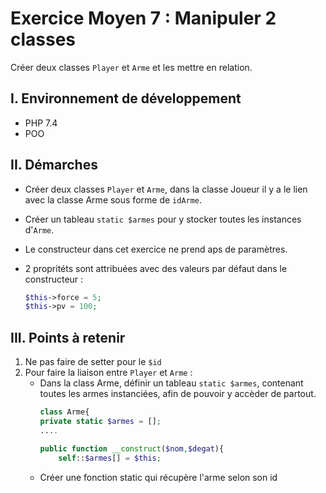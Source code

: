# Exercice Moyen 7 : Manipuler 2 classes

Créer deux classes `Player` et `Arme` et les mettre en relation.

## I. Environnement de développement

* PHP 7.4
* POO

## II. Démarches
- Créer deux classes `Player` et `Arme`, dans la classe Joueur il y a le lien avec la classe Arme sous forme de `idArme`.
- Créer un tableau `static $armes` pour y stocker toutes les instances d'`Arme`.
- Le constructeur dans cet exercice ne prend aps de paramètres.
- 2 propritéts sont attribuées avec des valeurs par défaut dans le constructeur :

  ```php
  $this->force = 5;
  $this->pv = 100;
  ``` 



## III. Points à retenir

1. Ne pas faire de setter pour le `$id`
2. Pour faire la liaison entre `Player` et `Arme` : 
   - Dans la class Arme, définir un tableau `static $armes`, contenant toutes les armes instanciées, afin de pouvoir y accèder de partout.
        ```php
        class Arme{
        private static $armes = [];
        ....

        public function __construct($nom,$degat){
            self::$armes[] = $this;
        ```
    - Créer une fonction static qui récupère l'arme selon son id

